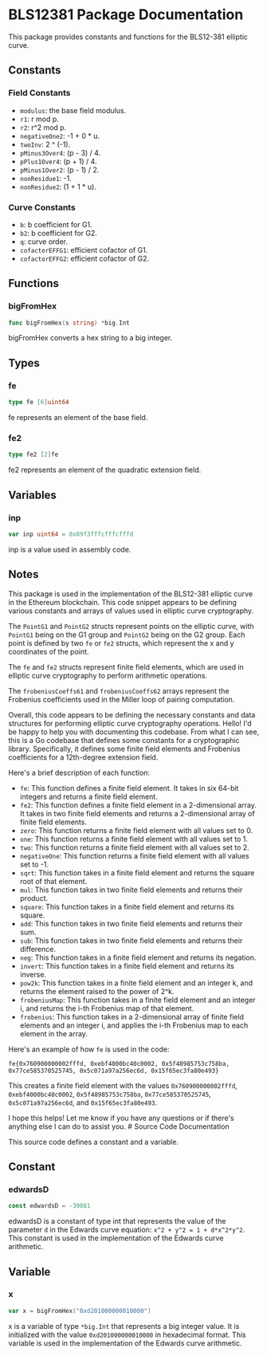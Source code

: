 # BLS12381 Package Documentation

This package provides constants and functions for the BLS12-381 elliptic curve.

## Constants

### Field Constants

- `modulus`: the base field modulus.
- `r1`: r mod p.
- `r2`: r^2 mod p.
- `negativeOne2`: -1 + 0 * u.
- `twoInv`: 2 ^ (-1).
- `pMinus3Over4`: (p - 3) / 4.
- `pPlus1Over4`: (p + 1) / 4.
- `pMinus1Over2`: (p - 1) / 2.
- `nonResidue1`: -1.
- `nonResidue2`: (1 + 1 * u).

### Curve Constants

- `b`: b coefficient for G1.
- `b2`: b coefficient for G2.
- `q`: curve order.
- `cofactorEFFG1`: efficient cofactor of G1.
- `cofactorEFFG2`: efficient cofactor of G2.

## Functions

### bigFromHex

```go
func bigFromHex(s string) *big.Int
```

bigFromHex converts a hex string to a big integer.

## Types

### fe

```go
type fe [6]uint64
```

fe represents an element of the base field.

### fe2

```go
type fe2 [2]fe
```

fe2 represents an element of the quadratic extension field.

## Variables

### inp

```go
var inp uint64 = 0x89f3fffcfffcfffd
```

inp is a value used in assembly code.

## Notes

This package is used in the implementation of the BLS12-381 elliptic curve in the Ethereum blockchain. This code snippet appears to be defining various constants and arrays of values used in elliptic curve cryptography. 

The `PointG1` and `PointG2` structs represent points on the elliptic curve, with `PointG1` being on the G1 group and `PointG2` being on the G2 group. Each point is defined by two `fe` or `fe2` structs, which represent the x and y coordinates of the point. 

The `fe` and `fe2` structs represent finite field elements, which are used in elliptic curve cryptography to perform arithmetic operations. 

The `frobeniusCoeffs61` and `frobeniusCoeffs62` arrays represent the Frobenius coefficients used in the Miller loop of pairing computation. 

Overall, this code appears to be defining the necessary constants and data structures for performing elliptic curve cryptography operations. Hello! I'd be happy to help you with documenting this codebase. From what I can see, this is a Go codebase that defines some constants for a cryptographic library. Specifically, it defines some finite field elements and Frobenius coefficients for a 12th-degree extension field. 

Here's a brief description of each function:

- `fe`: This function defines a finite field element. It takes in six 64-bit integers and returns a finite field element.
- `fe2`: This function defines a finite field element in a 2-dimensional array. It takes in two finite field elements and returns a 2-dimensional array of finite field elements.
- `zero`: This function returns a finite field element with all values set to 0.
- `one`: This function returns a finite field element with all values set to 1.
- `two`: This function returns a finite field element with all values set to 2.
- `negativeOne`: This function returns a finite field element with all values set to -1.
- `sqrt`: This function takes in a finite field element and returns the square root of that element.
- `mul`: This function takes in two finite field elements and returns their product.
- `square`: This function takes in a finite field element and returns its square.
- `add`: This function takes in two finite field elements and returns their sum.
- `sub`: This function takes in two finite field elements and returns their difference.
- `neg`: This function takes in a finite field element and returns its negation.
- `invert`: This function takes in a finite field element and returns its inverse.
- `pow2k`: This function takes in a finite field element and an integer k, and returns the element raised to the power of 2^k.
- `frobeniusMap`: This function takes in a finite field element and an integer i, and returns the i-th Frobenius map of that element.
- `frobenius`: This function takes in a 2-dimensional array of finite field elements and an integer i, and applies the i-th Frobenius map to each element in the array.

Here's an example of how `fe` is used in the code:

```
fe{0x760900000002fffd, 0xebf4000bc40c0002, 0x5f48985753c758ba, 0x77ce585370525745, 0x5c071a97a256ec6d, 0x15f65ec3fa80e493}
```

This creates a finite field element with the values `0x760900000002fffd`, `0xebf4000bc40c0002`, `0x5f48985753c758ba`, `0x77ce585370525745`, `0x5c071a97a256ec6d`, and `0x15f65ec3fa80e493`.

I hope this helps! Let me know if you have any questions or if there's anything else I can do to assist you. # Source Code Documentation

This source code defines a constant and a variable.

## Constant

### edwardsD

```go
const edwardsD = -39081
```

edwardsD is a constant of type int that represents the value of the parameter `d` in the Edwards curve equation: `x^2 + y^2 = 1 + d*x^2*y^2`. This constant is used in the implementation of the Edwards curve arithmetic.

## Variable

### x

```go
var x = bigFromHex("0xd201000000010000")
```

x is a variable of type `*big.Int` that represents a big integer value. It is initialized with the value `0xd201000000010000` in hexadecimal format. This variable is used in the implementation of the Edwards curve arithmetic.
